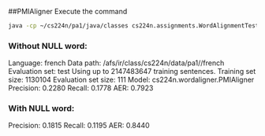 ##PMIAligner
Execute the command
```sh
java -cp ~/cs224n/pa1/java/classes cs224n.assignments.WordAlignmentTester   -dataPath /afs/ir/class/cs224n/data/pa1/   -model cs224n.wordaligner.PMIAligner -evalSet test
```
### Without NULL word:
Language: french
Data path: /afs/ir/class/cs224n/data/pa1//french
Evaluation set: test
Using up to 2147483647 training sentences.
Training set size: 1130104
Evaluation set size: 111
Model: cs224n.wordaligner.PMIAligner
Precision:  0.2280
Recall: 0.1778
AER:  0.7923

### With NULL word:
Precision:  0.1815
Recall: 0.1195
AER: 0.8440


